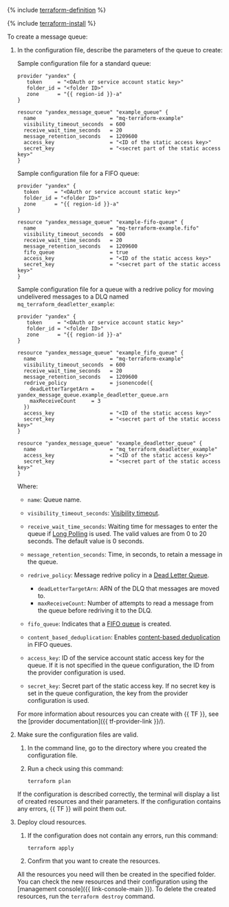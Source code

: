   {% include [terraform-definition](../../_tutorials/terraform-definition.md) %}

  {% include [terraform-install](../../_includes/terraform-install.md) %}

  To create a message queue:

  1. In the configuration file, describe the parameters of the queue to create:

     Sample configuration file for a standard queue:

      
      ```
      provider "yandex" {
         token     = "<OAuth or service account static key>"
         folder_id = "<folder ID>"
         zone      = "{{ region-id }}-a"
      }

      resource "yandex_message_queue" "example_queue" {
        name                        = "mq-terraform-example"
        visibility_timeout_seconds  = 600
        receive_wait_time_seconds   = 20
        message_retention_seconds   = 1209600
        access_key                  = "<ID of the static access key>"
        secret_key                  = "<secret part of the static access key>"
      }
      ```



     Sample configuration file for a FIFO queue:

      
      ```
      provider "yandex" {
        token     = "<OAuth or service account static key>"
        folder_id = "<folder ID>"
        zone      = "{{ region-id }}-a"
      }

      resource "yandex_message_queue" "example-fifo-queue" {
        name                        = "mq-terraform-example.fifo"
        visibility_timeout_seconds  = 600
        receive_wait_time_seconds   = 20
        message_retention_seconds   = 1209600
        fifo_queue                  = true
        access_key                  = "<ID of the static access key>"
        secret_key                  = "<secret part of the static access key>"
      }
      ```


     Sample configuration file for a queue with a redrive policy for moving undelivered messages to a DLQ named `mq_terraform_deadletter_example`:

      
      ```
      provider "yandex" {
         token     = "<OAuth or service account static key>"
         folder_id = "<folder ID>"
         zone      = "{{ region-id }}-a"
      }
 
      resource "yandex_message_queue" "example_fifo_queue" {
        name                        = "mq-terraform-example"
        visibility_timeout_seconds  = 600
        receive_wait_time_seconds   = 20
        message_retention_seconds   = 1209600
        redrive_policy              = jsonencode({
          deadLetterTargetArn = yandex_message_queue.example_deadletter_queue.arn
          maxReceiveCount     = 3
        })
        access_key                  = "<ID of the static access key>"
        secret_key                  = "<secret part of the static access key>"
      }
 
      resource "yandex_message_queue" "example_deadletter_queue" {
        name                        = "mq_terraform_deadletter_example"
        access_key                  = "<ID of the static access key>"
        secret_key                  = "<secret part of the static access key>"
      }
      ```



     Where:

     * `name`: Queue name.
     * `visibility_timeout_seconds`: [Visibility timeout](../concepts/visibility-timeout.md).
     * `receive_wait_time_seconds`: Waiting time for messages to enter the queue if [Long Polling](../concepts/long-polling.md) is used. The valid values are from 0 to 20 seconds. The default value is 0 seconds.
     * `message_retention_seconds`: Time, in seconds, to retain a message in the queue.
     * `redrive_policy`: Message redrive policy in a [Dead Letter Queue](../concepts/dlq.md).

        * `deadLetterTargetArn`: ARN of the DLQ that messages are moved to.
        * `maxReceiveCount`: Number of attempts to read a message from the queue before redriving it to the DLQ.

     * `fifo_queue`: Indicates that a [FIFO queue](../concepts/queue.md#fifo-queues) is created.
     * `content_based_deduplication`: Enables [content-based deduplication](../concepts/deduplication.md#content-based-deduplication) in FIFO queues.
     * `access_key`: ID of the service account static access key for the queue. If it is not specified in the queue configuration, the ID from the provider configuration is used.
     * `secret_key`: Secret part of the static access key. If no secret key is set in the queue configuration, the key from the provider configuration is used.

     For more information about resources you can create with {{ TF }}, see the [provider documentation]({{ tf-provider-link }}/).

  1. Make sure the configuration files are valid.

     1. In the command line, go to the directory where you created the configuration file.
     1. Run a check using this command:

        ```
        terraform plan
        ```

     If the configuration is described correctly, the terminal will display a list of created resources and their parameters. If the configuration contains any errors, {{ TF }} will point them out.

  1. Deploy cloud resources.

     1. If the configuration does not contain any errors, run this command:

        ```
        terraform apply
        ```

     1. Confirm that you want to create the resources.

     All the resources you need will then be created in the specified folder. You can check the new resources and their configuration using the [management console]({{ link-console-main }}). To delete the created resources, run the `terraform destroy` command.
